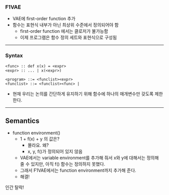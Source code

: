 ### F1VAE
- VAE에 first-order function 추가
- 함수는 표현식 내부가 아닌 최상위 수준에서 정의되어야 함
	- first-order function 에서는 클로저가 불가능함
	- 이제 프로그램은 함수 정의 세트와 표현식으로 구성됨
---
### Syntax
```
<func> :: def x(x) = <expr>
<expr> :: ... | x(<expr>)

<program> ::= <funclist><expr>
<funclist> ::= <funclist><func> | 
```

- 현재 우리는 논의를 간단하게 유지하기 위해 함수에 하나의 매개변수만 갖도록 제한한다.

---
## Semantics
- function environment() 
	- 1 + f(x) + y 의 값은?
		- 몰라요. 왜?
		- x, y, f()가 정의되어 있지 않음
	- VAE에서는 variable environment를 추가해 줘서 x와 y에 대해서는 정의해 줄 수 있지만, 아직 f() 함수는 정의하지 못했다.
	- 그래서 F1VAE에서는 function environment까지 추가해 준다.
	- 해결!

인간 탈락!